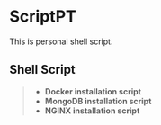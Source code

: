 # ScriptPT

This is personal shell script.

Shell Script
------------

> - **Docker installation script**
> - **MongoDB installation script** 
> - **NGINX installation script**
